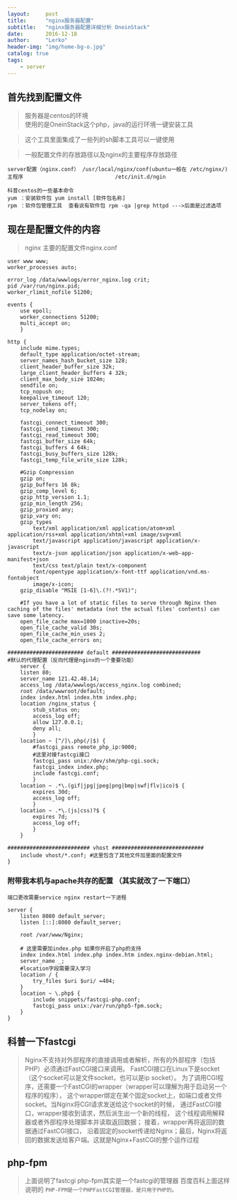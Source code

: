 ```yaml
---
layout:     post
title:      "nginx服务器配置"
subtitle:   "nginx服务器配置详细分析 OneinStack"
date:       2016-12-18
author:     "Lerko"
header-img: "img/home-bg-o.jpg"
catalog: true
tags:
    - server
---
```


## 首先找到配置文件

> 服务器是centos的环境  
> 使用的是OneinStack这个php，java的运行环境一键安装工具

>这个工具里面集成了一些列的sh脚本工具可以一键使用

> 一般配置文件的存放路径以及nginx的主要程序存放路径

```shell
server配置（nginx.conf） /usr/local/nginx/conf(ubuntu一般在 /etc/nginx/)
主程序                             /etc/init.d/ngin

科普centos的一些基本命令
yum ：安装软件包 yum install [软件包名称]
rpm ：软件包管理工具  查看说有软件包 rpm -qa |grep httpd --->后面是过滤选项

```

## 现在是配置文件的内容

> nginx 主要的配置文件nginx.conf

```shell
user www www;
worker_processes auto;

error_log /data/wwwlogs/error_nginx.log crit;
pid /var/run/nginx.pid;
worker_rlimit_nofile 51200;

events {
    use epoll;
    worker_connections 51200;
    multi_accept on;
    }

http {
    include mime.types;
    default_type application/octet-stream;
    server_names_hash_bucket_size 128;
    client_header_buffer_size 32k;
    large_client_header_buffers 4 32k;
    client_max_body_size 1024m;
    sendfile on;
    tcp_nopush on;
    keepalive_timeout 120;
    server_tokens off;
    tcp_nodelay on;
    
    fastcgi_connect_timeout 300;
    fastcgi_send_timeout 300;
    fastcgi_read_timeout 300;
    fastcgi_buffer_size 64k;
    fastcgi_buffers 4 64k;
    fastcgi_busy_buffers_size 128k;
    fastcgi_temp_file_write_size 128k;

    #Gzip Compression
    gzip on;
    gzip_buffers 16 8k;
    gzip_comp_level 6;
    gzip_http_version 1.1;
    gzip_min_length 256;
    gzip_proxied any;
    gzip_vary on;
    gzip_types
        text/xml application/xml application/atom+xml application/rss+xml application/xhtml+xml image/svg+xml
        text/javascript application/javascript application/x-javascript
        text/x-json application/json application/x-web-app-manifest+json
        text/css text/plain text/x-component
        font/opentype application/x-font-ttf application/vnd.ms-fontobject
        image/x-icon;
    gzip_disable "MSIE [1-6]\.(?!.*SV1)";

    #If you have a lot of static files to serve through Nginx then caching of the files' metadata (not the actual files' contents) can save some latency.
    open_file_cache max=1000 inactive=20s;
    open_file_cache_valid 30s;
    open_file_cache_min_uses 2;
    open_file_cache_errors on;

######################## default ############################
#默认的代理配置（反向代理是nginx的一个重要功能）
    server {
    listen 80;
    server_name 121.42.48.14;
    access_log /data/wwwlogs/access_nginx.log combined;
    root /data/wwwroot/default;
    index index.html index.htm index.php;
    location /nginx_status {
        stub_status on;
        access_log off;
        allow 127.0.0.1;
        deny all;
        }
    location ~ [^/]\.php(/|$) {
        #fastcgi_pass remote_php_ip:9000;
        #这里对接fastcgi接口  
        fastcgi_pass unix:/dev/shm/php-cgi.sock;
        fastcgi_index index.php;
        include fastcgi.conf;
        }
    location ~ .*\.(gif|jpg|jpeg|png|bmp|swf|flv|ico)$ {
        expires 30d;
        access_log off;
        }
    location ~ .*\.(js|css)?$ {
        expires 7d;
        access_log off;
        }
    }

########################## vhost #############################
    include vhost/*.conf; #这里包含了其他文件加里面的配置文件
}

```

### 附带我本机与apache共存的配置 （其实就改了一下端口）
`端口更改需要service nginx restart一下进程`
```shell
server {
    listen 8080 default_server;
    listen [::]:8080 default_server;

    root /var/www/Nginx;

    # 这里需要加index.php 如果你开启了php的支持
    index index.html index.php index.htm index.nginx-debian.html;
    server_name _;
    #location字段需要深入学习
    location / {
        try_files $uri $uri/ =404;
    }
    location ~ \.php$ {
        include snippets/fastcgi-php.conf;
        fastcgi_pass unix:/var/run/php5-fpm.sock;
    }
}

```

## 科普一下fastcgi

>Nginx不支持对外部程序的直接调用或者解析，所有的外部程序（包括PHP）必须通过FastCGI接口来调用。
>FastCGI接口在Linux下是socket（这个socket可以是文件socket，也可以是ip socket）。
>为了调用CGI程序，还需要一个FastCGI的wrapper（wrapper可以理解为用于启动另一个程序的程序），
>这个wrapper绑定在某个固定socket上，如端口或者文件socket。当Nginx将CGI请求发送给这个socket的时候，
>通过FastCGI接口，wrapper接收到请求，然后派生出一个新的线程，
>这个线程调用解释器或者外部程序处理脚本并读取返回数据；
>接着，wrapper再将返回的数据通过FastCGI接口，
>沿着固定的socket传递给Nginx；最后，Nginx将返回的数据发送给客户端。这就是Nginx+FastCGI的整个运作过程

## php-fpm
> 上面说明了fastcgi  php-fpm其实是一个fastcgi的管理器
> 百度百科上面这样说明的
> `PHP-FPM是一个PHPFastCGI管理器，是只用于PHP的。` 
